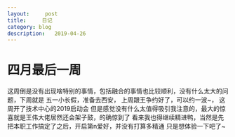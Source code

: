 ```yaml
---
layout:     post
title:     日记
category: blog
description:   2019-04-26
---
```



# 四月最后一周


这周倒是没有出现啥特别的事情，包括融合的事情也比较顺利，没有什么太大的问题，下周就是
五一小长假，准备去西安， 上周跟王争约好了，可以约一波~， 这周开了技术中心的2019启动会
但是感觉没有什么太值得吸引我注意的，最大的惊喜就是王伟大佬居然还会架子鼓，的确惊到了
看来我也得继续精进鸭，当然是先把本职工作搞定了之后，开启第n爱好，并没有打算多精通
只是想体验一下吧了~


